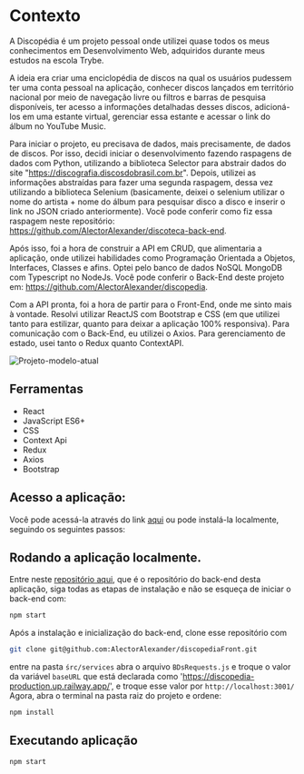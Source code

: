 # Contexto
A Discopédia é um projeto pessoal onde utilizei quase todos os meus conhecimentos em Desenvolvimento Web, adquiridos durante meus estudos na escola Trybe.

A ideia era criar uma enciclopédia de discos na qual os usuários pudessem ter uma conta pessoal na aplicação, conhecer discos lançados em território nacional por meio de navegação livre ou filtros e barras de pesquisa disponíveis, ter acesso a informações detalhadas desses discos, adicioná-los em uma estante virtual, gerenciar essa estante e acessar o link do álbum no YouTube Music.

Para iniciar o projeto, eu precisava de dados, mais precisamente, de dados de discos. Por isso, decidi iniciar o desenvolvimento fazendo raspagens de dados com Python, utilizando a biblioteca Selector para abstrair dados do site "https://discografia.discosdobrasil.com.br". Depois, utilizei as informações abstraídas para fazer uma segunda raspagem, dessa vez utilizando a biblioteca Selenium (basicamente, deixei o selenium utilizar o nome do artista + nome do álbum para pesquisar disco a disco e inserir o link no JSON criado anteriormente). Você pode conferir como fiz essa raspagem neste repositório: https://github.com/AlectorAlexander/discoteca-back-end.

Após isso, foi a hora de construir a API em CRUD, que alimentaria a aplicação, onde utilizei habilidades como Programação Orientada a Objetos, Interfaces, Classes e afins. Optei pelo banco de dados NoSQL MongoDB com Typescript no NodeJs. Você pode conferir o Back-End deste projeto em: https://github.com/AlectorAlexander/discopedia.

Com a API pronta, foi a hora de partir para o Front-End, onde me sinto mais à vontade. Resolvi utilizar ReactJS com Bootstrap e CSS (em que utilizei tanto para estilizar, quanto para deixar a aplicação 100% responsiva). Para comunicação com o Back-End, eu utilizei o Axios. Para gerenciamento de estado, usei tanto o Redux quanto ContextAPI.



<img src='discopedia.gif' alt='Projeto-modelo-atual'>

## Ferramentas

* React
* JavaScript ES6+
* CSS
* Context Api
* Redux
* Axios
* Bootstrap

## Acesso a aplicação:
Você pode acessá-la através do link <a href="https://discopediafront-production.up.railway.app/">aqui</a> ou pode instalá-la localmente, seguindo os seguintes passos:

## Rodando a aplicação localmente.

Entre neste <a href="https://github.com/AlectorAlexander/discopedia/tree/master">repositório aqui</a>, que é o repositório do back-end desta aplicação, siga todas as etapas de instalação e não se esqueça de iniciar o back-end com:

``` bash
npm start
``` 
Após a instalação e inicialização do back-end, clone esse repositório com 
``` bash
git clone git@github.com:AlectorAlexander/discopediaFront.git
``` 
entre na pasta `śrc/services` abra o arquivo `BDsRequests.js` e troque o valor da variável `baseURL` que está declarada como 'https://discopedia-production.up.railway.app/', e troque esse valor por `http://localhost:3001/`
Agora, abra o terminal na pasta raiz do projeto e ordene:

``` bash
npm install
``` 

## Executando aplicação

  ``` bash
  npm start
  ```

